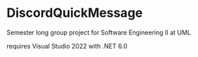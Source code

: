 # DiscordQuickMessage
Semester long group project for Software Engineering II at UML


requires Visual Studio 2022 with .NET 6.0
